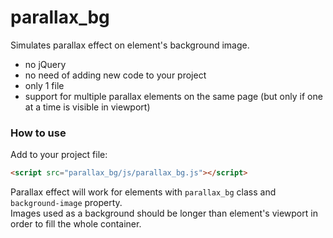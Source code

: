 # parallax_bg
Simulates parallax effect on element's background image.

  - no jQuery
  - no need of adding new code to your project
  - only 1 file
  - support for multiple parallax elements on the same page (but only if one at a time is visible in viewport)

### How to use

Add to your project file:

```html
<script src="parallax_bg/js/parallax_bg.js"></script>
```

Parallax effect will work for elements with `parallax_bg` class and `background-image` property.<br>
Images used as a background should be longer than element's viewport in order to fill the whole container.
